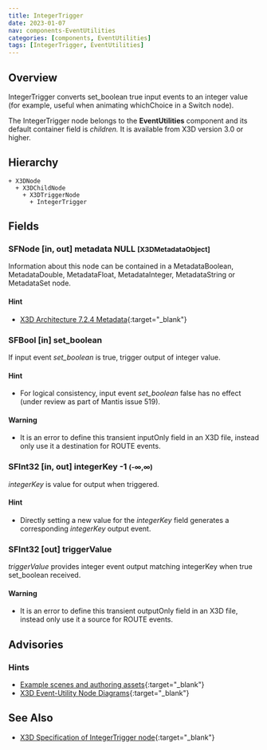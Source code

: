 ```yaml
---
title: IntegerTrigger
date: 2023-01-07
nav: components-EventUtilities
categories: [components, EventUtilities]
tags: [IntegerTrigger, EventUtilities]
---
```

<style>
.post h3 {
  word-spacing: 0.2em;
}
</style>

## Overview

IntegerTrigger converts set_boolean true input events to an integer value (for example, useful when animating whichChoice in a Switch node).

The IntegerTrigger node belongs to the **EventUtilities** component and its default container field is *children.* It is available from X3D version 3.0 or higher.

## Hierarchy

```
+ X3DNode
  + X3DChildNode
    + X3DTriggerNode
      + IntegerTrigger
```

## Fields

### SFNode [in, out] **metadata** NULL <small>[X3DMetadataObject]</small>

Information about this node can be contained in a MetadataBoolean, MetadataDouble, MetadataFloat, MetadataInteger, MetadataString or MetadataSet node.

#### Hint

- [X3D Architecture 7.2.4 Metadata](https://www.web3d.org/specifications/X3Dv4Draft/ISO-IEC19775-1v4-IS.proof//Part01/components/core.html#Metadata){:target="_blank"}

### SFBool [in] **set_boolean**

If input event *set_boolean* is true, trigger output of integer value.

#### Hint

- For logical consistency, input event *set_boolean* false has no effect (under review as part of Mantis issue 519).

#### Warning

- It is an error to define this transient inputOnly field in an X3D file, instead only use it a destination for ROUTE events.

### SFInt32 [in, out] **integerKey** -1 <small>(-∞,∞)</small>

*integerKey* is value for output when triggered.

#### Hint

- Directly setting a new value for the *integerKey* field generates a corresponding *integerKey* output event.

### SFInt32 [out] **triggerValue**

*triggerValue* provides integer event output matching integerKey when true set_boolean received.

#### Warning

- It is an error to define this transient outputOnly field in an X3D file, instead only use it a source for ROUTE events.

## Advisories

### Hints

- [Example scenes and authoring assets](https://www.web3d.org/x3d/content/examples/X3dForWebAuthors/Chapter09-EventUtilitiesScripting){:target="_blank"}
- [X3D Event-Utility Node Diagrams](https://www.web3d.org/x3d/content/examples/X3dForWebAuthors/Chapter09-EventUtilitiesScripting/X3dEventUtilityNodeEventDiagrams.pdf){:target="_blank"}

## See Also

- [X3D Specification of IntegerTrigger node](https://www.web3d.org/documents/specifications/19775-1/V4.0/Part01/components/eventUtilities.html#IntegerTrigger){:target="_blank"}
